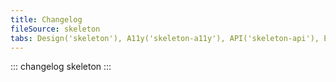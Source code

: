 ```yaml
---
title: Changelog
fileSource: skeleton
tabs: Design('skeleton'), A11y('skeleton-a11y'), API('skeleton-api'), Example('skeleton-code'), Changelog('skeleton-changelog')
---
```


::: changelog skeleton :::
